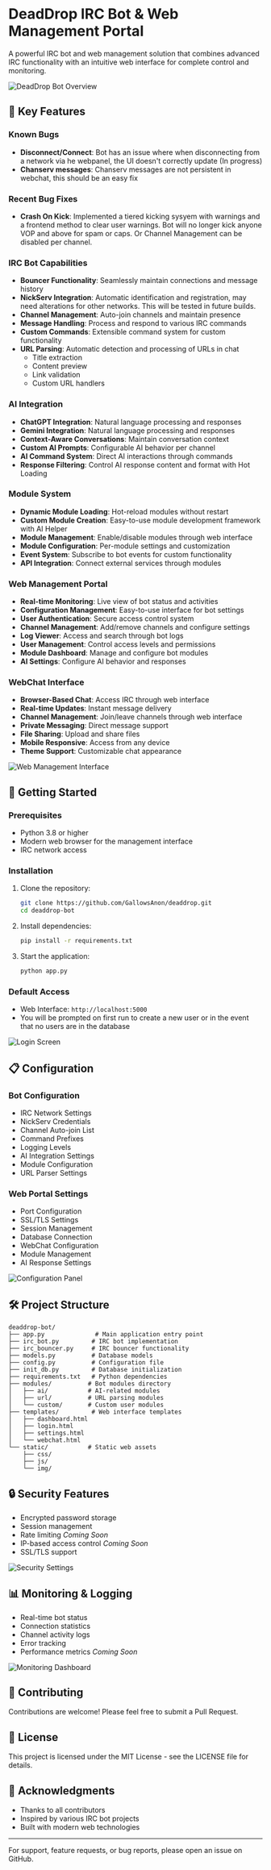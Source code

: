 # DeadDrop IRC Bot & Web Management Portal

A powerful IRC bot and web management solution that combines advanced IRC functionality with an intuitive web interface for complete control and monitoring.

![DeadDrop Bot Overview](https://i.imgur.com/FzW8jql.png)

## 🌟 Key Features

### Known Bugs
- **Disconnect/Connect**: Bot has an issue where when disconnecting from a network via he webpanel, the UI doesn't correctly update (In progress)
- **Chanserv messages**: Chanserv messages are not persistent in webchat, this should be an easy fix

### Recent Bug Fixes
- **Crash On Kick**: Implemented a tiered kicking sysyem with warnings and a frontend method to clear user warnings. Bot will no longer kick anyone VOP and above for spam or caps. Or Channel Management can be disabled per channel.

### IRC Bot Capabilities
- **Bouncer Functionality**: Seamlessly maintain connections and message history
- **NickServ Integration**: Automatic identification and registration, may need alterations for other networks. This will be tested in future builds.
- **Channel Management**: Auto-join channels and maintain presence
- **Message Handling**: Process and respond to various IRC commands
- **Custom Commands**: Extensible command system for custom functionality
- **URL Parsing**: Automatic detection and processing of URLs in chat
  - Title extraction
  - Content preview
  - Link validation
  - Custom URL handlers

### AI Integration
- **ChatGPT Integration**: Natural language processing and responses
- **Gemini Integration**: Natural language processing and responses
- **Context-Aware Conversations**: Maintain conversation context
- **Custom AI Prompts**: Configurable AI behavior per channel
- **AI Command System**: Direct AI interactions through commands
- **Response Filtering**: Control AI response content and format with Hot Loading

### Module System
- **Dynamic Module Loading**: Hot-reload modules without restart
- **Custom Module Creation**: Easy-to-use module development framework with AI Helper
- **Module Management**: Enable/disable modules through web interface
- **Module Configuration**: Per-module settings and customization
- **Event System**: Subscribe to bot events for custom functionality
- **API Integration**: Connect external services through modules

### Web Management Portal
- **Real-time Monitoring**: Live view of bot status and activities
- **Configuration Management**: Easy-to-use interface for bot settings
- **User Authentication**: Secure access control system
- **Channel Management**: Add/remove channels and configure settings
- **Log Viewer**: Access and search through bot logs
- **User Management**: Control access levels and permissions
- **Module Dashboard**: Manage and configure bot modules
- **AI Settings**: Configure AI behavior and responses

### WebChat Interface
- **Browser-Based Chat**: Access IRC through web interface
- **Real-time Updates**: Instant message delivery
- **Channel Management**: Join/leave channels through web interface
- **Private Messaging**: Direct message support
- **File Sharing**: Upload and share files
- **Mobile Responsive**: Access from any device
- **Theme Support**: Customizable chat appearance

![Web Management Interface](https://i.imgur.com/AxoKemt.png)

## 🚀 Getting Started

### Prerequisites
- Python 3.8 or higher
- Modern web browser for the management interface
- IRC network access

### Installation

1. Clone the repository:
   ```bash
   git clone https://github.com/GallowsAnon/deaddrop.git
   cd deaddrop-bot
   ```

2. Install dependencies:
   ```bash
   pip install -r requirements.txt
   ```

3. Start the application:
   ```bash
   python app.py
   ```

### Default Access
- Web Interface: `http://localhost:5000`
- You will be prompted on first run to create a new user or in the event that no users are in the database

![Login Screen](https://i.imgur.com/1Wf9298.png)

## 📋 Configuration

### Bot Configuration
- IRC Network Settings
- NickServ Credentials
- Channel Auto-join List
- Command Prefixes
- Logging Levels
- AI Integration Settings
- Module Configuration
- URL Parser Settings

### Web Portal Settings
- Port Configuration
- SSL/TLS Settings
- Session Management
- Database Connection
- WebChat Configuration
- Module Management
- AI Response Settings

![Configuration Panel](https://i.imgur.com/92PliU9.png)

## 🛠️ Project Structure

```
deaddrop-bot/
├── app.py              # Main application entry point
├── irc_bot.py         # IRC bot implementation
├── irc_bouncer.py     # IRC bouncer functionality
├── models.py          # Database models
├── config.py          # Configuration file
├── init_db.py         # Database initialization
├── requirements.txt   # Python dependencies
├── modules/          # Bot modules directory
│   ├── ai/           # AI-related modules
│   ├── url/          # URL parsing modules
│   └── custom/       # Custom user modules
├── templates/         # Web interface templates
│   ├── dashboard.html
│   ├── login.html
│   ├── settings.html
│   └── webchat.html
└── static/           # Static web assets
    ├── css/
    ├── js/
    └── img/
```

## 🔒 Security Features

- Encrypted password storage
- Session management
- Rate limiting *Coming Soon*
- IP-based access control *Coming Soon*
- SSL/TLS support

![Security Settings](https://i.imgur.com/AxoKemt.png)

## 📊 Monitoring & Logging

- Real-time bot status
- Connection statistics
- Channel activity logs
- Error tracking
- Performance metrics *Coming Soon*

![Monitoring Dashboard](https://i.imgur.com/FzW8jql.png)

## 🤝 Contributing

Contributions are welcome! Please feel free to submit a Pull Request.

## 📝 License

This project is licensed under the MIT License - see the LICENSE file for details.

## 🙏 Acknowledgments

- Thanks to all contributors
- Inspired by various IRC bot projects
- Built with modern web technologies

---

For support, feature requests, or bug reports, please open an issue on GitHub. 